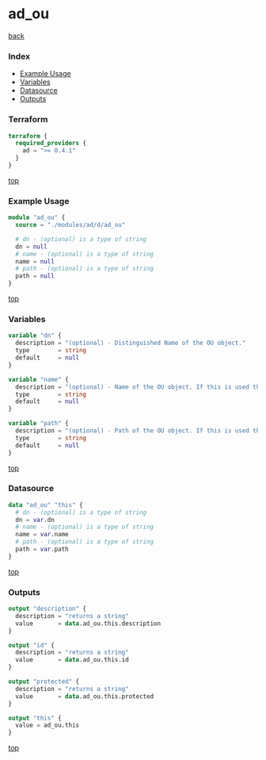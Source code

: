 # ad_ou

[back](../ad.md)

### Index

- [Example Usage](#example-usage)
- [Variables](#variables)
- [Datasource](#datasource)
- [Outputs](#outputs)

### Terraform

```terraform
terraform {
  required_providers {
    ad = ">= 0.4.1"
  }
}
```

[top](#index)

### Example Usage

```terraform
module "ad_ou" {
  source = "./modules/ad/d/ad_ou"

  # dn - (optional) is a type of string
  dn = null
  # name - (optional) is a type of string
  name = null
  # path - (optional) is a type of string
  path = null
}
```

[top](#index)

### Variables

```terraform
variable "dn" {
  description = "(optional) - Distinguished Name of the OU object."
  type        = string
  default     = null
}

variable "name" {
  description = "(optional) - Name of the OU object. If this is used then the `path` attribute needs to be set as well."
  type        = string
  default     = null
}

variable "path" {
  description = "(optional) - Path of the OU object. If this is used then the `Name` attribute needs to be set as well."
  type        = string
  default     = null
}
```

[top](#index)

### Datasource

```terraform
data "ad_ou" "this" {
  # dn - (optional) is a type of string
  dn = var.dn
  # name - (optional) is a type of string
  name = var.name
  # path - (optional) is a type of string
  path = var.path
}
```

[top](#index)

### Outputs

```terraform
output "description" {
  description = "returns a string"
  value       = data.ad_ou.this.description
}

output "id" {
  description = "returns a string"
  value       = data.ad_ou.this.id
}

output "protected" {
  description = "returns a string"
  value       = data.ad_ou.this.protected
}

output "this" {
  value = ad_ou.this
}
```

[top](#index)